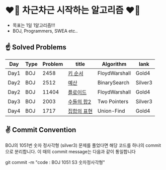 # ❤️‍🔥 차근차근 시작하는 알고리즘 ❤️‍🔥

- 목표는 1일 1알고리즘!!!
- BOJ, Programmers, SWEA etc..






## ☝ Solved Problems

|Day|Type|Problem|title|Algorithm|lank|
|----|----|----|----|----|----|
|Day1|BOJ|2458|[키 순서](https://www.acmicpc.net/problem/2458)|FloydWarshall|Gold4|
|Day2|BOJ|2512|[예산](https://www.acmicpc.net/problem/2512)|BinarySearch|Silver3|
|Day2|BOJ|11404|[플로이드](https://www.acmicpc.net/problem/11404)|FloydWarshall|Gold4|
|Day3|BOJ|2003|[수들의 합2](https://www.acmicpc.net/problem/2003)|Two Pointers|Silver3|
|Day4|BOJ|1717|[집합의 표현](https://www.acmicpc.net/problem/1717)|Union-Find|Gold4|







## ✌ Commit Convention

BOJ의 1051번 숫자 정사각형 (silver3) 문제를 풀었다면 해당 코드를 하나의 commit으로 분리합니다.
이 때의 commit message는 다음과 같이 통일합니다

  git commit -m "code : BOJ 1051 S3 숫자정사각형"
